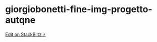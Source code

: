 # giorgiobonetti-fine-img-progetto-autqne

[Edit on StackBlitz ⚡️](https://stackblitz.com/edit/giorgiobonetti-fine-img-progetto-autqne)